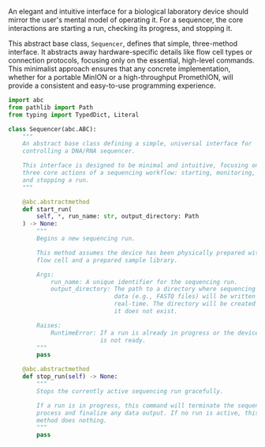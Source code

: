 An elegant and intuitive interface for a biological laboratory device should mirror the user's mental model of operating it. For a sequencer, the core interactions are starting a run, checking its progress, and stopping it.

This abstract base class, `Sequencer`, defines that simple, three-method interface. It abstracts away hardware-specific details like flow cell types or connection protocols, focusing only on the essential, high-level commands. This minimalist approach ensures that any concrete implementation, whether for a portable MinION or a high-throughput PromethION, will provide a consistent and easy-to-use programming experience.

```python
import abc
from pathlib import Path
from typing import TypedDict, Literal

class Sequencer(abc.ABC):
    """
    An abstract base class defining a simple, universal interface for
    controlling a DNA/RNA sequencer.

    This interface is designed to be minimal and intuitive, focusing on the
    three core actions of a sequencing workflow: starting, monitoring,
    and stopping a run.
    """

    @abc.abstractmethod
    def start_run(
        self, *, run_name: str, output_directory: Path
    ) -> None:
        """
        Begins a new sequencing run.

        This method assumes the device has been physically prepared with a
        flow cell and a prepared sample library.

        Args:
            run_name: A unique identifier for the sequencing run.
            output_directory: The path to a directory where sequencing
                              data (e.g., FASTQ files) will be written in
                              real-time. The directory will be created if
                              it does not exist.

        Raises:
            RuntimeError: If a run is already in progress or the device
                          is not ready.
        """
        pass

    @abc.abstractmethod
    def stop_run(self) -> None:
        """
        Stops the currently active sequencing run gracefully.

        If a run is in progress, this command will terminate the sequencing
        process and finalize any data output. If no run is active, this
        method does nothing.
        """
        pass

```